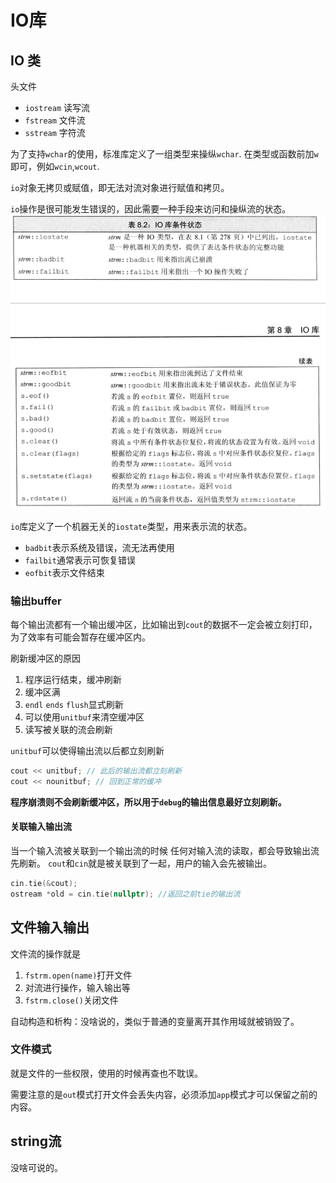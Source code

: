 # IO库
## IO 类
头文件
- `iostream` 读写流
- `fstream` 文件流
- `sstream` 字符流

为了支持`wchar`的使用，标准库定义了一组类型来操纵`wchar`.
在类型或函数前加`w`即可，例如`wcin`,`wcout`.

`io`对象无拷贝或赋值，即无法对流对象进行赋值和拷贝。

`io`操作是很可能发生错误的，因此需要一种手段来访问和操纵流的状态。
![state](./img/stream.png) 

`io`库定义了一个机器无关的`iostate`类型，用来表示流的状态。
- `badbit`表示系统及错误，流无法再使用
- `failbit`通常表示可恢复错误
- `eofbit`表示文件结束

### 输出buffer

每个输出流都有一个输出缓冲区，比如输出到`cout`的数据不一定会被立刻打印，为了效率有可能会暂存在缓冲区内。

刷新缓冲区的原因
1. 程序运行结束，缓冲刷新
2. 缓冲区满
3. `endl` `ends` `flush`显式刷新
4. 可以使用`unitbuf`来清空缓冲区
5. 读写被关联的流会刷新


`unitbuf`可以使得输出流以后都立刻刷新
```c
cout << unitbuf; // 此后的输出流都立刻刷新
cout << nounitbuf; // 回到正常的缓冲

```

**程序崩溃则不会刷新缓冲区，所以用于`debug`的输出信息最好立刻刷新。**

#### 关联输入输出流
当一个输入流被关联到一个输出流的时候
任何对输入流的读取，都会导致输出流先刷新。
`cout`和`cin`就是被关联到了一起，用户的输入会先被输出。

```c
cin.tie(&cout);
ostream *old = cin.tie(nullptr); //返回之前tie的输出流
```

## 文件输入输出

文件流的操作就是
1. `fstrm.open(name)`打开文件
2. 对流进行操作，输入输出等
3. `fstrm.close()`关闭文件

自动构造和析构：没啥说的，类似于普通的变量离开其作用域就被销毁了。


### 文件模式
就是文件的一些权限，使用的时候再查也不耽误。

需要注意的是`out`模式打开文件会丢失内容，必须添加`app`模式才可以保留之前的内容。


## string流
没啥可说的。
